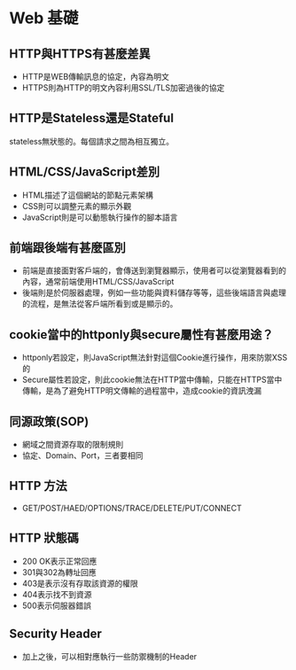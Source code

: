 # Web 基礎

## HTTP與HTTPS有甚麼差異
- HTTP是WEB傳輸訊息的協定，內容為明文
- HTTPS則為HTTP的明文內容利用SSL/TLS加密過後的協定

## HTTP是Stateless還是Stateful
stateless無狀態的。每個請求之間為相互獨立。

## HTML/CSS/JavaScript差別
- HTML描述了這個網站的節點元素架構
- CSS則可以調整元素的顯示外觀
- JavaScript則是可以動態執行操作的腳本語言

## 前端跟後端有甚麼區別
- 前端是直接面對客戶端的，會傳送到瀏覽器顯示，使用者可以從瀏覽器看到的內容，通常前端使用HTML/CSS/JavaScript
- 後端則是於伺服器處理，例如一些功能與資料儲存等等，這些後端語言與處理的流程，是無法從客戶端所看到或是顯示的。

## cookie當中的httponly與secure屬性有甚麼用途？
- httponly若設定，則JavaScript無法針對這個Cookie進行操作，用來防禦XSS的
- Secure屬性若設定，則此cookie無法在HTTP當中傳輸，只能在HTTPS當中傳輸，是為了避免HTTP明文傳輸的過程當中，造成cookie的資訊洩漏

## 同源政策(SOP)
- 網域之間資源存取的限制規則
- 協定、Domain、Port，三者要相同

## HTTP 方法
- GET/POST/HAED/OPTIONS/TRACE/DELETE/PUT/CONNECT

## HTTP 狀態碼
- 200 OK表示正常回應
- 301與302為轉址回應
- 403是表示沒有存取該資源的權限
- 404表示找不到資源
- 500表示伺服器錯誤

## Security Header
- 加上之後，可以相對應執行一些防禦機制的Header